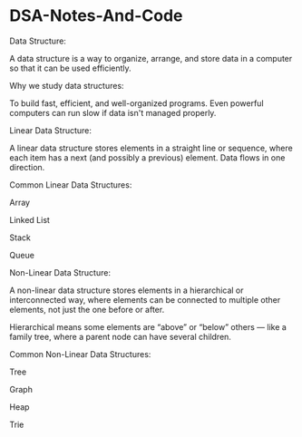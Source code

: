 # DSA-Notes-And-Code

Data Structure:

A data structure is a way to organize, arrange, and store data in a computer so that it can be used efficiently.

Why we study data structures:

To build fast, efficient, and well-organized programs. Even powerful computers can run slow if data isn't managed properly.


Linear Data Structure:

A linear data structure stores elements in a straight line or sequence, where each item has a next (and possibly a previous) element. Data flows in one direction.

Common Linear Data Structures:

Array

Linked List

Stack

Queue

Non-Linear Data Structure:

A non-linear data structure stores elements in a hierarchical or interconnected way, where elements can be connected to multiple other elements, not just the one before or after.

Hierarchical means some elements are “above” or “below” others — like a family tree, where a parent node can have several children.

Common Non-Linear Data Structures:

Tree

Graph

Heap

Trie

